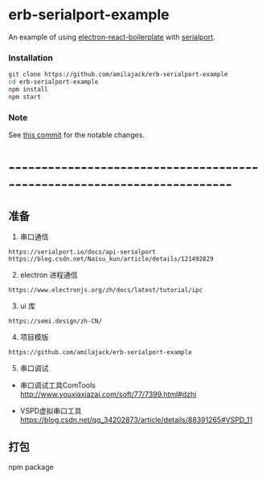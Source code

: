 # erb-serialport-example

An example of using [electron-react-boilerplate](https://github.com/chentsulin/electron-react-boilerplate) with [serialport](https://github.com/serialport/node-serialport).

### Installation

```bash
git clone https://github.com/amilajack/erb-serialport-example
cd erb-serialport-example
npm install
npm start
```

### Note

See [this commit](https://github.com/amilajack/erb-serialport-example/commit/ead7cbacb3f514f1bb4d1a9325b2a2301453813d) for the notable changes.

# ------------------------------------------------------------------------

## 准备

1. 串口通信

```
https://serialport.io/docs/api-serialport
https://blog.csdn.net/Naisu_kun/article/details/121492829
```

2. electron 进程通信

```
https://www.electronjs.org/zh/docs/latest/tutorial/ipc
```

3. ui 库

```
https://semi.design/zh-CN/
```

4. 项目模版

```
https://github.com/amilajack/erb-serialport-example
```

5. 串口调试

- 串口调试工具ComTools http://www.youxiaxiazai.com/soft/77/7399.html#dzhi

- VSPD虚拟串口工具 https://blog.csdn.net/qq_34202873/article/details/88391265#VSPD_11

## 打包

npm package
